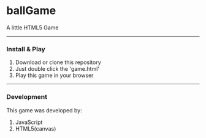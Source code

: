 # ballGame
A little HTML5 Game <br>
***
### Install & Play
1. Download or clone this repository <br>
2. Just double click the 'game.html' <br>
3. Play this game in your browser <br>
***
### Development
This game was developed by: <br>
1. JavaScript <br>
2. HTML5(canvas) <br>


